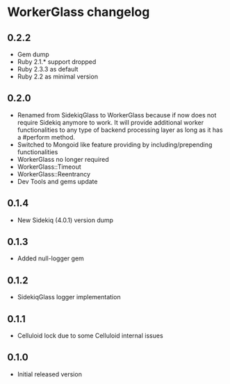 # WorkerGlass changelog

## 0.2.2
- Gem dump
- Ruby 2.1.* support dropped
- Ruby 2.3.3 as default
- Ruby 2.2 as minimal version

## 0.2.0
- Renamed from SidekiqGlass to WorkerGlass because if now does not require Sidekiq anymore to work. It will provide additional worker functionalities to any type of backend processing layer as long as it has a #perform method.
- Switched to Mongoid like feature providing by including/prepending functionalities
- WorkerGlass no longer required
- WorkerGlass::Timeout
- WorkerGlass::Reentrancy
- Dev Tools and gems update

## 0.1.4

- New Sidekiq (4.0.1) version dump

## 0.1.3

- Added null-logger gem

## 0.1.2

- SidekiqGlass logger implementation

## 0.1.1

- Celluloid lock due to some Celluloid internal issues

## 0.1.0

- Initial released version
